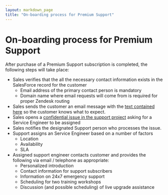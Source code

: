 ```yaml
---
layout: markdown_page
title: "On-boarding process for Premium Support"
---
```


# On-boarding process for Premium Support
After purchase of a Premium Support subscription is completed, the following steps will take place:

- Sales verifies that the all the necessary contact information exists in the SalesForce record for the customer
   - Email address of the primary contact person is mandatory
   - Domain name where email requests will come from is required for proper Zendesk routing
- Sales sends the customer an email message with the [text contained here](premium_support_message.txt) so the customer knows what to expect.
- Sales opens a [confidential issue in the support project](https://gitlab.com/gitlab-com/support/issues) asking for a Service Engineer to be assigned
- Sales notifies the designated Support person who processes the issue.
- Support assigns an Service Engineer based on a number of factors
   - Location
   - Availability
   - SLA
- Assigned support engineer contacts customer and provides the following via email / telephone as appropriate:
   - Personalized introduction
   - Contact information for support subscribers
   - Information on 24x7 emergency support
   - Scheduling for two training workshops
   - Discussion (and possible scheduling) of live upgrade assistance
